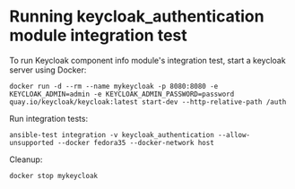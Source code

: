 <!--
Copyright (c) Ansible Project
GNU General Public License v3.0+ (see LICENSES/GPL-3.0-or-later.txt or https://www.gnu.org/licenses/gpl-3.0.txt)
SPDX-License-Identifier: GPL-3.0-or-later
-->
# Running keycloak_authentication module integration test

To run Keycloak component info module's integration test, start a keycloak server using Docker:

    
    docker run -d --rm --name mykeycloak -p 8080:8080 -e KEYCLOAK_ADMIN=admin -e KEYCLOAK_ADMIN_PASSWORD=password quay.io/keycloak/keycloak:latest start-dev --http-relative-path /auth


Run integration tests:

    ansible-test integration -v keycloak_authentication --allow-unsupported --docker fedora35 --docker-network host

Cleanup:

    docker stop mykeycloak



